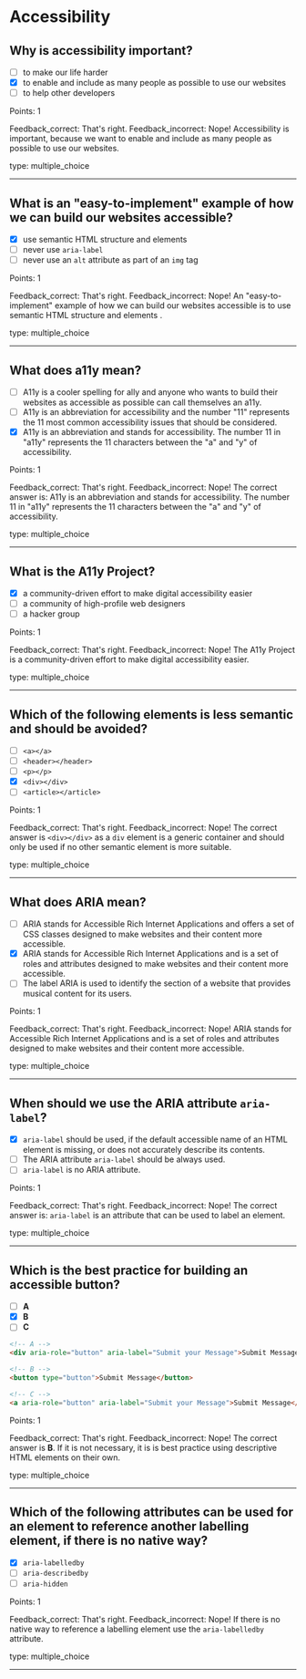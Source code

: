 # Accessibility

## Why is accessibility important?

- [ ] to make our life harder
- [x] to enable and include as many people as possible to use our websites
- [ ] to help other developers

Points: 1

Feedback_correct: That's right.
Feedback_incorrect: Nope! Accessibility is important, because we want to enable and include as many people as possible to use our websites.

type: multiple_choice

---

## What is an "easy-to-implement" example of how we can build our websites accessible?

- [x] use semantic HTML structure and elements
- [ ] never use `aria-label`
- [ ] never use an `alt` attribute as part of an `img` tag

Points: 1

Feedback_correct: That's right.
Feedback_incorrect: Nope! An "easy-to-implement" example of how we can build our websites accessible is to use semantic HTML structure and elements .

type: multiple_choice

---

## What does a11y mean?

- [ ] A11y is a cooler spelling for ally and anyone who wants to build their websites as accessible as possible can call themselves an a11y.
- [ ] A11y is an abbreviation for accessibility and the number "11" represents the 11 most common accessibility issues that should be considered.
- [x] A11y is an abbreviation and stands for accessibility. The number 11 in "a11y" represents the 11 characters between the "a" and "y" of accessibility.

Points: 1

Feedback_correct: That's right.
Feedback_incorrect: Nope! The correct answer is: A11y is an abbreviation and stands for accessibility. The number 11 in "a11y" represents the 11 characters between the "a" and "y" of accessibility.

type: multiple_choice

---

## What is the A11y Project?

- [x] a community-driven effort to make digital accessibility easier
- [ ] a community of high-profile web designers
- [ ] a hacker group

Points: 1

Feedback_correct: That's right.
Feedback_incorrect: Nope! The A11y Project is a community-driven effort to make digital accessibility easier.

type: multiple_choice

---

## Which of the following elements is less semantic and should be avoided?

- [ ] `<a></a>`
- [ ] `<header></header>`
- [ ] `<p></p>`
- [x] `<div></div>`
- [ ] `<article></article>`

Points: 1

Feedback_correct: That's right.
Feedback_incorrect: Nope! The correct answer is `<div></div>` as a `div` element is a generic container and should only be used if no other semantic element is more suitable.

type: multiple_choice

---

## What does ARIA mean?

- [ ] ARIA stands for Accessible Rich Internet Applications and offers a set of CSS classes designed to make websites and their content more accessible.
- [x] ARIA stands for Accessible Rich Internet Applications and is a set of roles and attributes designed to make websites and their content more accessible.
- [ ] The label ARIA is used to identify the section of a website that provides musical content for its users.

Points: 1

Feedback_correct: That's right.
Feedback_incorrect: Nope! ARIA stands for Accessible Rich Internet Applications and is a set of roles and attributes designed to make websites and their content more accessible.

type: multiple_choice

---

## When should we use the ARIA attribute `aria-label`?

- [x] `aria-label` should be used, if the default accessible name of an HTML element is missing, or does not accurately describe its contents.
- [ ] The ARIA attribute `aria-label` should be always used.
- [ ] `aria-label` is no ARIA attribute.

Points: 1

Feedback_correct: That's right.
Feedback_incorrect: Nope! The correct answer is: `aria-label` is an attribute that can be used to label an element.

type: multiple_choice

---

## Which is the best practice for building an accessible button?

- [ ] **A**
- [x] **B**
- [ ] **C**

```html
<!-- A -->
<div aria-role="button" aria-label="Submit your Message">Submit Message</div>

<!-- B -->
<button type="button">Submit Message</button>

<!-- C -->
<a aria-role="button" aria-label="Submit your Message">Submit Message</a>
```

Points: 1

Feedback_correct: That's right.
Feedback_incorrect: Nope! The correct answer is **B**. If it is not necessary, it is is best practice using descriptive HTML elements on their own.

type: multiple_choice

---

## Which of the following attributes can be used for an element to reference another labelling element, if there is no native way?

- [x] `aria-labelledby`
- [ ] `aria-describedby`
- [ ] `aria-hidden`

Points: 1

Feedback_correct: That's right.
Feedback_incorrect: Nope! If there is no native way to reference a labelling element use the `aria-labelledby` attribute.

type: multiple_choice

---
